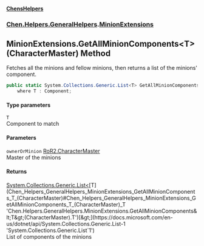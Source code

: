 #### [ChensHelpers](index 'index')
### [Chen.Helpers.GeneralHelpers](Chen_Helpers_GeneralHelpers 'Chen.Helpers.GeneralHelpers').[MinionExtensions](Chen_Helpers_GeneralHelpers_MinionExtensions 'Chen.Helpers.GeneralHelpers.MinionExtensions')
## MinionExtensions.GetAllMinionComponents&lt;T&gt;(CharacterMaster) Method
Fetches all the minions and fellow minions, then returns a list of the minions' component.  
```csharp
public static System.Collections.Generic.List<T> GetAllMinionComponents<T>(this CharacterMaster ownerOrMinion)
    where T : Component;
```
#### Type parameters
<a name='Chen_Helpers_GeneralHelpers_MinionExtensions_GetAllMinionComponents_T_(CharacterMaster)_T'></a>
`T`  
Component to match
  
#### Parameters
<a name='Chen_Helpers_GeneralHelpers_MinionExtensions_GetAllMinionComponents_T_(CharacterMaster)_ownerOrMinion'></a>
`ownerOrMinion` [RoR2.CharacterMaster](https://docs.microsoft.com/en-us/dotnet/api/RoR2.CharacterMaster 'RoR2.CharacterMaster')  
Master of the minions
  
#### Returns
[System.Collections.Generic.List&lt;](https://docs.microsoft.com/en-us/dotnet/api/System.Collections.Generic.List-1 'System.Collections.Generic.List`1')[T](Chen_Helpers_GeneralHelpers_MinionExtensions_GetAllMinionComponents_T_(CharacterMaster)#Chen_Helpers_GeneralHelpers_MinionExtensions_GetAllMinionComponents_T_(CharacterMaster)_T 'Chen.Helpers.GeneralHelpers.MinionExtensions.GetAllMinionComponents&lt;T&gt;(CharacterMaster).T')[&gt;](https://docs.microsoft.com/en-us/dotnet/api/System.Collections.Generic.List-1 'System.Collections.Generic.List`1')  
List of components of the minions
